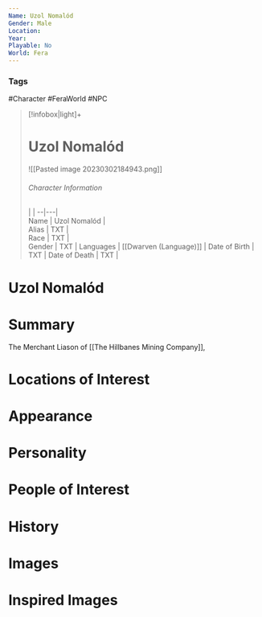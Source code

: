 ```yaml
---
Name: Uzol Nomalód
Gender: Male
Location: 
Year: 
Playable: No
World: Fera
---
```


### Tags
#Character  #FeraWorld #NPC 

> [!infobox|light]+  
> # Uzol Nomalód  
> ![[Pasted image 20230302184943.png]]
> ###### Character Information
>  |   |
> --|---|  
> Name | Uzol Nomalód |  
> Alias | TXT |  
> Race | TXT |  
> Gender | TXT |
> Languages | [[Dwarven (Language)]] |
> Date of Birth | TXT |
> Date of Death | TXT |

# Uzol Nomalód

# Summary
The Merchant Liason of [[The Hillbanes Mining Company]],

# Locations of Interest

# Appearance

# Personality

# People of Interest

# History

# Images

# Inspired Images
